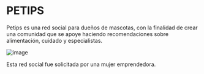 # PETIPS

Petips es una red social para dueños de mascotas, con la finalidad de crear una comunidad que se apoye haciendo
recomendaciones sobre alimentación, cuidado y especialistas.

![image](https://user-images.githubusercontent.com/39841876/49262482-00ea2380-f447-11e8-871c-1836484b88e6.png)

Esta red social fue solicitada por una mujer emprendedora.
